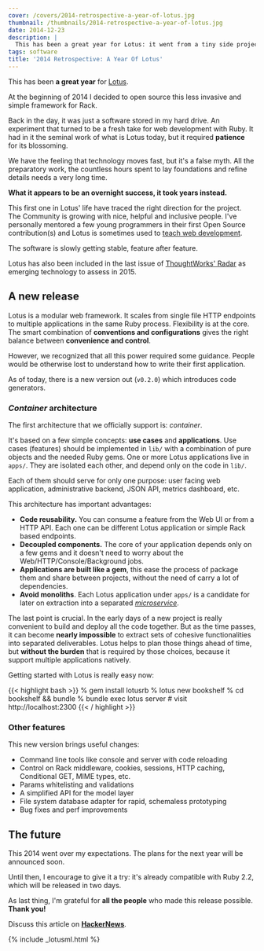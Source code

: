 ```yaml
---
cover: /covers/2014-retrospective-a-year-of-lotus.jpg
thumbnail: /thumbnails/2014-retrospective-a-year-of-lotus.jpg
date: 2014-12-23
description: |
  This has been a great year for Lotus: it went from a tiny side project to one of the most appreciated and promising web frameworks for Ruby. Today we release a new version which brings new features, code generators and the first supported architecture named container.
tags: software
title: '2014 Retrospective: A Year Of Lotus'
---
```


This has been **a great year** for [Lotus](http://lotusrb.org).

At the beginning of 2014 I decided to open source this less invasive and simple framework for Rack.

Back in the day, it was just a software stored in my hard drive.
An experiment that turned to be a fresh take for web development with Ruby.
It had in it the seminal work of what is Lotus today, but it required **patience** for its blossoming.

We have the feeling that technology moves fast, but it's a false myth.
All the preparatory work, the countless hours spent to lay foundations and refine details needs a very long time.

**What it appears to be an overnight success, it took years instead.**

This first one in Lotus' life have traced the right direction for the project.
The Community is growing with nice, helpful and inclusive people.
I've personally mentored a few young programmers in their first Open Source contribution(s) and Lotus is sometimes used to [teach web development](http://bitboxer.de/2014/10/26/teaching-ruby/).

The software is slowly getting stable, feature after feature.

Lotus has also been included in the last issue of [ThoughtWorks' Radar](http://www.thoughtworks.com/radar/languages-and-frameworks/lotus) as emerging technology to assess in 2015.

## A new release

Lotus is a modular web framework.
It scales from single file HTTP endpoints to multiple applications in the same Ruby process.
Flexibility is at the core.
The smart combination of **conventions and configurations** gives the right balance between **convenience and control**.

However, we recognized that all this power required some guidance.
People would be otherwise lost to understand how to write their first application.

As of today, there is a new version out (`v0.2.0`) which introduces code generators.

### _Container_ architecture

The first architecture that we officially support is: _container_.

It's based on a few simple concepts: **use cases** and **applications**.
Use cases (features) should be implemented in `lib/` with a combination of pure objects and the needed Ruby gems.
One or more Lotus applications live in `apps/`. They are isolated each other, and depend only on the code in `lib/`.

Each of them should serve for only one purpose: user facing web application, administrative backend, JSON API, metrics dashboard, etc.

This architecture has important advantages:

  * **Code reusability.** You can consume a feature from the Web UI or from a HTTP API. Each one can be different Lotus application or simple Rack based endpoints.
  * **Decoupled components.** The core of your application depends only on a few gems and it doesn't need to worry about the Web/HTTP/Console/Background jobs.
  * **Applications are built like a gem**, this ease the process of package them and share between projects, without the need of carry a lot of dependencies.
  * **Avoid monoliths**. Each Lotus application under `apps/` is a candidate for later on extraction into a separated [_microservice_](http://martinfowler.com/articles/microservices.html).

The last point is crucial. In the early days of a new project is really convenient to build and deploy all the code together.
But as the time passes, it can become **nearly impossible** to extract sets of cohesive functionalities into separated deliverables.
Lotus helps to plan those things ahead of time, but **without the burden** that is required by those choices, because it support multiple applications natively.

Getting started with Lotus is really easy now:

{{< highlight bash >}}
% gem install lotusrb
% lotus new bookshelf
% cd bookshelf && bundle
% bundle exec lotus server # visit http://localhost:2300
{{< / highlight >}}

### Other features

This new version brings useful changes:

  * Command line tools like console and server with code reloading
  * Control on Rack middleware, cookies, sessions, HTTP caching, Conditional GET, MIME types, etc.
  * Params whitelisting and validations
  * A simplified API for the model layer
  * File system database adapter for rapid, schemaless prototyping
  * Bug fixes and perf improvements

## The future

This 2014 went over my expectations. The plans for the next year will be announced soon.

Until then, I encourage to give it a try: it's already compatible with Ruby 2.2, which will be released in two days.

As last thing, I'm grateful for **all the people** who made this release possible. **Thank you!**

Discuss this article on **[HackerNews](https://news.ycombinator.com/item?id=8788527)**.

{% include _lotusml.html %}

